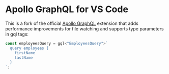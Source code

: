 # Apollo GraphQL for VS Code

This is a fork of the official [Apollo GraphQL](https://marketplace.visualstudio.com/items?itemName=apollographql.vscode-apollo) extension that adds performance improvements for file watching and supports type parameters in gql tags:

```javascript
const employeesQuery = gql<"EmployeesQuery">`
  query employees {
    firstName
    lastName
  }
`;
```

